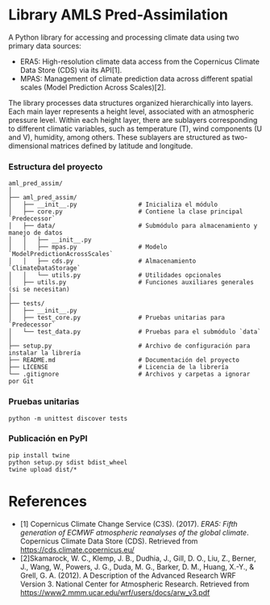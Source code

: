 # Library AMLS Pred-Assimilation

A Python library for accessing and processing climate data using two primary data sources:

- ERA5: High-resolution climate data access from the Copernicus Climate Data Store (CDS) via its API[1].
- MPAS: Management of climate prediction data across different spatial scales (Model Prediction Across Scales)[2].

The library processes data structures organized hierarchically into layers. Each main layer represents a height level, associated with an atmospheric pressure level. Within each height layer, there are sublayers corresponding to different climatic variables, such as temperature (T), wind components (U and V), humidity, among others. These sublayers are structured as two-dimensional matrices defined by latitude and longitude.

### Estructura del proyecto

```
aml_pred_assim/
│
├── aml_pred_assim/
│   ├── __init__.py                 # Inicializa el módulo
│   ├── core.py                     # Contiene la clase principal `Predecessor`
│   ├── data/                       # Submódulo para almacenamiento y manejo de datos
│   │   ├── __init__.py
│   │   ├── mpas.py                 # Modelo `ModelPredictionAcrossScales`
│   │   ├── cds.py                  # Almacenamiento `ClimateDataStorage`
│   │   └── utils.py                # Utilidades opcionales
│   ├── utils.py                    # Funciones auxiliares generales (si se necesitan)
│
├── tests/
│   ├── __init__.py
│   ├── test_core.py                # Pruebas unitarias para `Predecessor`
│   └── test_data.py                # Pruebas para el submódulo `data`
│
├── setup.py                        # Archivo de configuración para instalar la librería
├── README.md                       # Documentación del proyecto
├── LICENSE                         # Licencia de la librería
└── .gitignore                      # Archivos y carpetas a ignorar por Git
```

### Pruebas unitarias

```
python -m unittest discover tests
```

### Publicación en PyPI

```
pip install twine
python setup.py sdist bdist_wheel
twine upload dist/*
```

# References
- [1] Copernicus Climate Change Service (C3S). (2017). *ERA5: Fifth generation of ECMWF atmospheric reanalyses of the global climate*. Copernicus Climate Data Store (CDS). Retrieved from https://cds.climate.copernicus.eu/
- [2]Skamarock, W. C., Klemp, J. B., Dudhia, J., Gill, D. O., Liu, Z., Berner, J., Wang, W., Powers, J. G., Duda, M. G., Barker, D. M., Huang, X.-Y., & Grell, G. A. (2012). A Description of the Advanced Research WRF Version 3. National Center for Atmospheric Research. Retrieved from https://www2.mmm.ucar.edu/wrf/users/docs/arw_v3.pdf